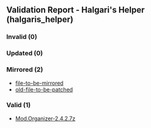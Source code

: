 ## Validation Report - Halgari's Helper (halgaris_helper)


### Invalid (0)
### Updated (0)
### Mirrored (2)
*  [file-to-be-mirrored](https://build.wabbajack.org/authored_files/direct_link/file-to-be-mirrored_4a8ed41e-c4b6-4397-a6ee-8c48fd20b0a4)
*  [old-file-to-be-patched](https://build.wabbajack.org/authored_files/direct_link/old-file-to-be-patched_56cb208b-27b6-4521-aed4-66fd0eaa4272)
### Valid (1)
*  [Mod.Organizer-2.4.2.7z](https://github.com/ModOrganizer2/modorganizer/releases/download/v2.4.2/Mod.Organizer-2.4.2.7z)

